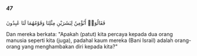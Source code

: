 ##### 47

<span class="ayah">فَقَالُوٓا۟ أَنُؤْمِنُ لِبَشَرَيْنِ مِثْلِنَا وَقَوْمُهُمَا لَنَا عَٰبِدُونَ</span>

<span class="ayah_translation">Dan mereka berkata: "Apakah (patut) kita percaya kepada dua orang manusia seperti kita (juga), padahal kaum mereka (Bani Israil) adalah orang-orang yang menghambakan diri kepada kita?"</span>
